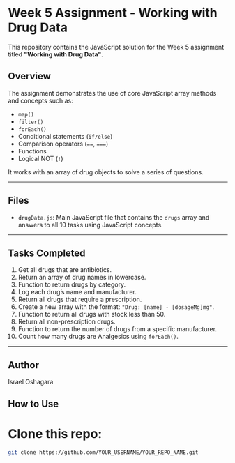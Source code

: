# Week 5 Assignment - Working with Drug Data

This repository contains the JavaScript solution for the Week 5 assignment titled **"Working with Drug Data"**.

## Overview

The assignment demonstrates the use of core JavaScript array methods and concepts such as:
- `map()`
- `filter()`
- `forEach()`
- Conditional statements (`if/else`)
- Comparison operators (`==`, `===`)
- Functions
- Logical NOT (`!`)

It works with an array of drug objects to solve a series of questions.

---

## Files

- `drugData.js`: Main JavaScript file that contains the `drugs` array and answers to all 10 tasks using JavaScript concepts.

---

##  Tasks Completed

1.  Get all drugs that are antibiotics.
2.  Return an array of drug names in lowercase.
3.  Function to return drugs by category.
4.  Log each drug’s name and manufacturer.
5.  Return all drugs that require a prescription.
6.  Create a new array with the format: `"Drug: [name] - [dosageMg]mg"`.
7.  Function to return all drugs with stock less than 50.
8.  Return all non-prescription drugs.
9.  Function to return the number of drugs from a specific manufacturer.
10. Count how many drugs are Analgesics using `forEach()`.

---

## Author
Israel Oshagara

## How to Use

# Clone this repo:
   ```bash
   git clone https://github.com/YOUR_USERNAME/YOUR_REPO_NAME.git